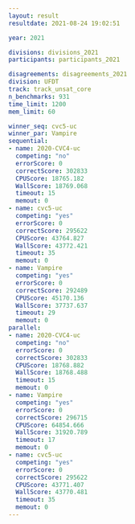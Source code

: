 ```yaml
---
layout: result
resultdate: 2021-08-24 19:02:51

year: 2021

divisions: divisions_2021
participants: participants_2021

disagreements: disagreements_2021
division: UFDT
track: track_unsat_core
n_benchmarks: 931
time_limit: 1200
mem_limit: 60

winner_seq: cvc5-uc
winner_par: Vampire
sequential:
- name: 2020-CVC4-uc
  competing: "no"
  errorScore: 0
  correctScore: 302833
  CPUScore: 18765.182
  WallScore: 18769.068
  timeout: 15
  memout: 0
- name: cvc5-uc
  competing: "yes"
  errorScore: 0
  correctScore: 295622
  CPUScore: 43764.827
  WallScore: 43772.421
  timeout: 35
  memout: 0
- name: Vampire
  competing: "yes"
  errorScore: 0
  correctScore: 292489
  CPUScore: 45170.136
  WallScore: 37737.637
  timeout: 29
  memout: 0
parallel:
- name: 2020-CVC4-uc
  competing: "no"
  errorScore: 0
  correctScore: 302833
  CPUScore: 18768.882
  WallScore: 18768.488
  timeout: 15
  memout: 0
- name: Vampire
  competing: "yes"
  errorScore: 0
  correctScore: 296715
  CPUScore: 64854.666
  WallScore: 31920.789
  timeout: 17
  memout: 0
- name: cvc5-uc
  competing: "yes"
  errorScore: 0
  correctScore: 295622
  CPUScore: 43771.407
  WallScore: 43770.481
  timeout: 35
  memout: 0
---
```

